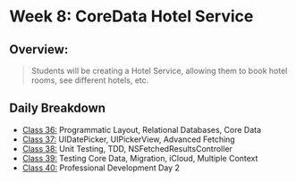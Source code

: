 # Week 8: CoreData Hotel Service

## Overview:
>Students will be creating a Hotel Service, allowing them to book hotel rooms, see different hotels, etc.

## Daily Breakdown
  * [Class 36:](class-36/) Programmatic Layout, Relational Databases, Core Data
  * [Class 37:](class-37/) UIDatePicker, UIPickerView, Advanced Fetching
  * [Class 38:](class-38/) Unit Testing, TDD, NSFetchedResultsController
  * [Class 39:](class-39/) Testing Core Data, Migration, iCloud, Multiple Context
  * [Class 40:](class-40/) Professional Development Day 2

